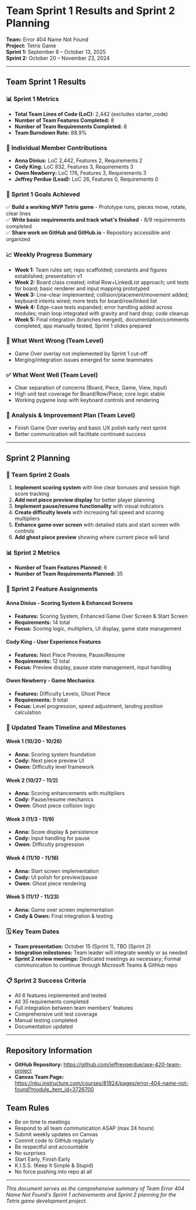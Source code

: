 # Team Sprint 1 Results and Sprint 2 Planning

**Team:** Error 404 Name Not Found  
**Project:** Tetris Game  
**Sprint 1:** September 8 – October 13, 2025  
**Sprint 2:** October 20 – November 23, 2024  

---

## Team Sprint 1 Results

### 📊 Sprint 1 Metrics

- **Total Team Lines of Code (LoC):** 2,442 (excludes starter_code)
- **Number of Team Features Completed:** 8
- **Number of Team Requirements Completed:** 8
- **Team Burndown Rate:** 88.9%

### 👥 Individual Member Contributions

- **Anna Dinius:** LoC 2,442, Features 2, Requirements 2
- **Cody King:** LoC 832, Features 3, Requirements 3  
- **Owen Newberry:** LoC 176, Features 3, Requirements 3
- **Jeffrey Perdue (Lead):** LoC 26, Features 0, Requirements 0

### 🎯 Sprint 1 Goals Achieved

✅ **Build a working MVP Tetris game** - Prototype runs, pieces move, rotate, clear lines  
✅ **Write basic requirements and track what's finished** - 8/9 requirements completed  
✅ **Share work on GitHub and GitHub.io** - Repository accessible and organized  

### 📈 Weekly Progress Summary

- **Week 1:** Team rules set; repo scaffolded; constants and figures established; presentation v1
- **Week 2:** Board class created; initial Row+LinkedList approach; unit tests for board; basic renderer and input mapping prototyped
- **Week 3:** Line-clear implemented; collision/placement/movement added; keyboard intents wired; more tests for board/row/linked list
- **Week 4:** Edge-case tests expanded; error handling added across modules; main loop integrated with gravity and hard drop; code cleanup
- **Week 5:** Final integration (branches merged), documentation/comments completed, app manually tested, Sprint 1 slides prepared

### 🚫 What Went Wrong (Team Level)

- Game Over overlay not implemented by Sprint 1 cut-off
- Merging/integration issues emerged for some teammates

### ✅ What Went Well (Team Level)

- Clear separation of concerns (Board, Piece, Game, View, Input)
- High unit test coverage for Board/Row/Piece; core logic stable
- Working pygame loop with keyboard controls and rendering

### 🔄 Analysis & Improvement Plan (Team Level)

- Finish Game Over overlay and basic UX polish early next sprint
- Better communication will facilitate continued success

---

## Sprint 2 Planning

### 🎯 Team Sprint 2 Goals

1. **Implement scoring system** with line clear bonuses and session high score tracking
2. **Add next piece preview display** for better player planning
3. **Implement pause/resume functionality** with visual indicators
4. **Create difficulty levels** with increasing fall speed and scoring multipliers
5. **Enhance game over screen** with detailed stats and start screen with controls
6. **Add ghost piece preview** showing where current piece will land

### 📊 Sprint 2 Metrics

- **Number of Team Features Planned:** 6
- **Number of Team Requirements Planned:** 35

### 👥 Sprint 2 Feature Assignments

#### Anna Dinius - Scoring System & Enhanced Screens
- **Features:** Scoring System, Enhanced Game Over Screen & Start Screen
- **Requirements:** 14 total
- **Focus:** Scoring logic, multipliers, UI display, game state management

#### Cody King - User Experience Features  
- **Features:** Next Piece Preview, Pause/Resume
- **Requirements:** 12 total
- **Focus:** Preview display, pause state management, input handling

#### Owen Newberry - Game Mechanics
- **Features:** Difficulty Levels, Ghost Piece
- **Requirements:** 9 total
- **Focus:** Level progression, speed adjustment, landing position calculation

### 📅 Updated Team Timeline and Milestones

#### Week 1 (10/20 - 10/26)
- **Anna:** Scoring system foundation
- **Cody:** Next piece preview UI
- **Owen:** Difficulty level framework

#### Week 2 (10/27 - 11/2)
- **Anna:** Scoring enhancements with multipliers
- **Cody:** Pause/resume mechanics
- **Owen:** Ghost piece collision logic

#### Week 3 (11/3 - 11/9)
- **Anna:** Score display & persistence
- **Cody:** Input handling for pause
- **Owen:** Difficulty progression

#### Week 4 (11/10 - 11/16)
- **Anna:** Start screen implementation
- **Cody:** UI polish for preview/pause
- **Owen:** Ghost piece rendering

#### Week 5 (11/17 - 11/23)
- **Anna:** Game over screen implementation
- **Cody & Owen:** Final integration & testing

### 🗓️ Key Team Dates

- **Team presentation:** October 15 (Sprint 1), TBD (Sprint 2)
- **Integration milestones:** Team leader will integrate weekly or as needed
- **Sprint 2 review meetings:** Dedicated meetings as necessary; Formal communication to continue through Microsoft Teams & GitHub repo

### 📋 Sprint 2 Success Criteria

- All 6 features implemented and tested
- All 35 requirements completed
- Full integration between team members' features
- Comprehensive unit test coverage
- Manual testing completed
- Documentation updated

---

## Repository Information

- **GitHub Repository:** https://github.com/jeffreyperdue/ase-420-team-project
- **Canvas Team Page:** https://nku.instructure.com/courses/81924/pages/error-404-name-not-found?module_item_id=3726700

## Team Rules

- Be on time to meetings
- Respond to all team communication ASAP (max 24 hours)
- Submit weekly updates on Canvas
- Commit code to GitHub regularly
- Be respectful and accountable
- No surprises
- Start Early, Finish Early
- K.I.S.S. (Keep It Simple & Stupid)
- No force pushing into repo at all

---

*This document serves as the comprehensive summary of Team Error 404 Name Not Found's Sprint 1 achievements and Sprint 2 planning for the Tetris game development project.*
